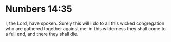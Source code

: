 # Numbers 14:35

I, the Lord, have spoken. Surely this will I do to all this wicked congregation who are gathered together against me: in this wilderness they shall come to a full end, and there they shall die.
